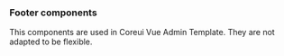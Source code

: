 ### Footer components

This components are used in Coreui Vue Admin Template. They are not adapted to be flexible.
